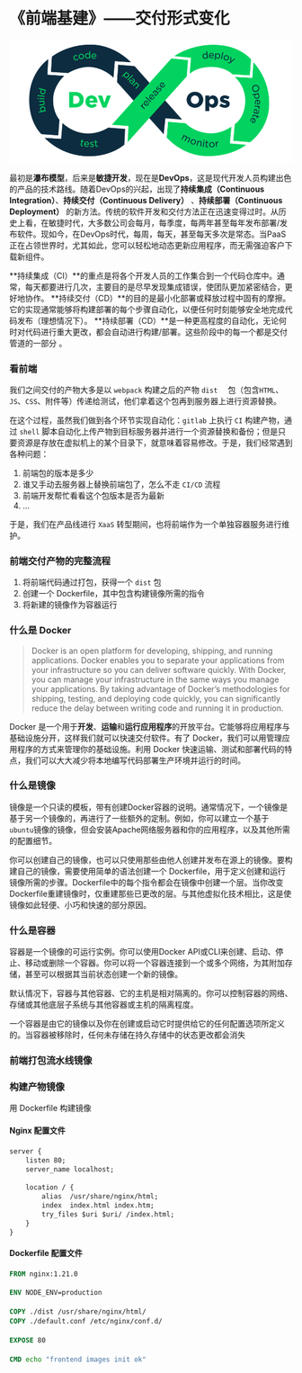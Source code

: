 # 《前端基建》——交付形式变化

![](./img/devops-cicd.jpg)

最初是**瀑布模型**，后来是**敏捷开发**，现在是**DevOps**，这是现代开发人员构建出色的产品的技术路线。随着DevOps的兴起，出现了**持续集成（Continuous Integration）**、**持续交付（Continuous Delivery）** 、**持续部署（Continuous Deployment）** 的新方法。传统的软件开发和交付方法正在迅速变得过时。从历史上看，在敏捷时代，大多数公司会每月，每季度，每两年甚至每年发布部署/发布软件。现如今，在DevOps时代，每周，每天，甚至每天多次是常态。当PaaS正在占领世界时，尤其如此，您可以轻松地动态更新应用程序，而无需强迫客户下载新组件。

**持续集成（CI）**的重点是将各个开发人员的工作集合到一个代码仓库中。通常，每天都要进行几次，主要目的是尽早发现集成错误，使团队更加紧密结合，更好地协作。
**持续交付（CD）**的目的是最小化部署或释放过程中固有的摩擦。它的实现通常能够将构建部署的每个步骤自动化，以便任何时刻能够安全地完成代码发布（理想情况下）。
**持续部署（CD）**是一种更高程度的自动化，无论何时对代码进行重大更改，都会自动进行构建/部署。这些阶段中的每一个都是交付管道的一部分 。

### 看前端

我们之间交付的产物大多是以 `webpack` 构建之后的产物 `dist  ` 包（包含`HTML`、`JS`、`CSS`、附件等）传递给测试，他们拿着这个包再到服务器上进行资源替换。

在这个过程，虽然我们做到各个环节实现自动化：`gitlab` 上执行 `CI` 构建产物，通过 `shell` 脚本自动化上传产物到目标服务器并进行一个资源替换和备份；但是只要资源是存放在虚拟机上的某个目录下，就意味着容易修改。于是，我们经常遇到各种问题：

1. 前端包的版本是多少
2. 谁又手动去服务器上替换前端包了，怎么不走 `CI/CD` 流程
3. 前端开发帮忙看看这个包版本是否为最新
4. ...

于是，我们在产品线进行 `XaaS` 转型期间，也将前端作为一个单独容器服务进行维护。



### 前端交付产物的完整流程

1. 将前端代码通过打包，获得一个 `dist` 包
2. 创建一个 Dockerfile，其中包含构建镜像所需的指令
3. 将新建的镜像作为容器运行

### 什么是 Docker

> Docker is an open platform for developing, shipping, and running applications. Docker enables you to separate your applications from your infrastructure so you can deliver software quickly. With Docker, you can manage your infrastructure in the same ways you manage your applications. By taking advantage of Docker’s methodologies for shipping, testing, and deploying code quickly, you can significantly reduce the delay between writing code and running it in production.

Docker 是一个用于**开发**、**运输**和**运行应用程序**的开放平台。它能够将应用程序与基础设施分开，这样我们就可以快速交付软件。有了 Docker，我们可以用管理应用程序的方式来管理你的基础设施。利用 Docker 快速运输、测试和部署代码的特点，我们可以大大减少将本地编写代码部署生产环境并运行的时间。

### 什么是镜像

镜像是一个只读的模板，带有创建Docker容器的说明。通常情况下，一个镜像是基于另一个镜像的，再进行了一些额外的定制。例如，你可以建立一个基于`ubuntu`镜像的镜像，但会安装Apache网络服务器和你的应用程序，以及其他所需的配置细节。

你可以创建自己的镜像，也可以只使用那些由他人创建并发布在源上的镜像。要构建自己的镜像，需要使用简单的语法创建一个 Dockerfile，用于定义创建和运行镜像所需的步骤。Dockerfile中的每个指令都会在镜像中创建一个层。当你改变Dockerfile重建镜像时，仅重建那些已更改的层。与其他虚拟化技术相比，这是使镜像如此轻便、小巧和快速的部分原因。

### 什么是容器

容器是一个镜像的可运行实例。你可以使用Docker API或CLI来创建、启动、停止、移动或删除一个容器。你可以将一个容器连接到一个或多个网络，为其附加存储，甚至可以根据其当前状态创建一个新的镜像。

默认情况下，容器与其他容器、它的主机是相对隔离的。你可以控制容器的网络、存储或其他底层子系统与其他容器或主机的隔离程度。

一个容器是由它的镜像以及你在创建或启动它时提供给它的任何配置选项所定义的。当容器被移除时，任何未存储在持久存储中的状态更改都会消失



### 前端打包流水线镜像



### 构建产物镜像

用 Dockerfile 构建镜像

#### Nginx 配置文件

```nginx
server {
    listen 80;
    server_name localhost;

    location / {
        alias  /usr/share/nginx/html;
        index  index.html index.htm;
        try_files $uri $uri/ /index.html;
    }
}
```



#### Dockerfile 配置文件

```dockerfile
FROM nginx:1.21.0

ENV NODE_ENV=production 

COPY ./dist /usr/share/nginx/html/
COPY ./default.conf /etc/nginx/conf.d/

EXPOSE 80

CMD echo "frontend images init ok"
```

